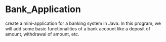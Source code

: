 # Bank_Application

 create a mini-application for a banking system in Java. In this program, we will add some basic functionalities of a bank account like a deposit of amount, withdrawal of amount, etc. 
